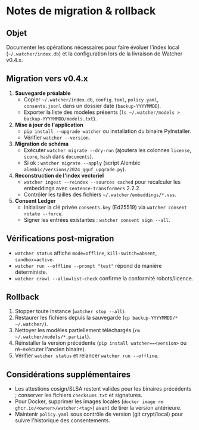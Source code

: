 # Notes de migration & rollback

## Objet

Documenter les opérations nécessaires pour faire évoluer l'index local (`~/.watcher/index.db`) et la configuration lors de la livraison de Watcher v0.4.x.

## Migration vers v0.4.x

1. **Sauvegarde préalable**
   - Copier `~/.watcher/index.db`, `config.toml`, `policy.yaml`, `consents.jsonl` dans un dossier daté (`backup-YYYYMMDD`).
   - Exporter la liste des modèles présents (`ls ~/.watcher/models > backup-YYYYMMDD/models.txt`).
2. **Mise à jour de l'application**
   - `pip install --upgrade watcher` ou installation du binaire PyInstaller.
   - Vérifier `watcher --version`.
3. **Migration de schéma**
   - Exécuter `watcher migrate --dry-run` (ajoutera les colonnes `license`, `score`, `hash` dans `documents`).
   - Si ok : `watcher migrate --apply` (script Alembic `alembic/versions/2024_gguf_upgrade.py`).
4. **Reconstruction de l'index vectoriel**
   - `watcher ingest --reindex --sources cached` pour recalculer les embeddings avec `sentence-transformers` 2.2.2.
   - Contrôler les tailles des fichiers `~/.watcher/embeddings/*.vss`.
5. **Consent Ledger**
   - Initialiser la clé privée `consents.key` (Ed25519) via `watcher consent rotate --force`.
   - Signer les entrées existantes : `watcher consent sign --all`.

## Vérifications post-migration

- `watcher status` affiche `mode=offline`, `kill-switch=absent`, `sandbox=active`.
- `watcher run --offline --prompt "test"` répond de manière déterministe.
- `watcher crawl --allowlist-check` confirme la conformité robots/licence.

## Rollback

1. Stopper toute instance (`watcher stop --all`).
2. Restaurer les fichiers depuis la sauvegarde (`cp backup-YYYYMMDD/* ~/.watcher/`).
3. Nettoyer les modèles partiellement téléchargés (`rm ~/.watcher/models/*.partial`).
4. Réinstaller la version précédente (`pip install watcher==<version>` ou ré-exécuter l'ancien binaire).
5. Vérifier `watcher status` et relancer `watcher run --offline`.

## Considérations supplémentaires

- Les attestions cosign/SLSA restent valides pour les binaires précédents ; conserver les fichiers `checksums.txt` et signatures.
- Pour Docker, supprimer les images locales (`docker image rm ghcr.io/<owner>/watcher:<tag>`) avant de tirer la version antérieure.
- Maintenir `policy.yaml` sous contrôle de version (git crypt/local) pour suivre l'historique des consentements.
